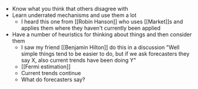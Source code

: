 - Know what you think that others disagree with
- Learn underrated mechanisms and use them a lot
  - I heard this one from [[Robin Hanson]] who uses [[Market]]s and applies them where they haven't currently been applied
- Have a number of heuristics for thinking about things and then consider them
  - I saw my friend [[Benjamin Hilton]] do this in a discussion "Well simple things tend to be easier to do, but if we ask forecasters they say X, also current trends have been doing Y"
  - [[Fermi estimation]]
  - Current trends continue
  - What do forecasters say?
